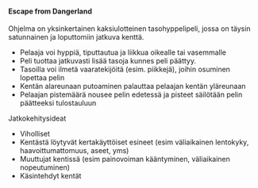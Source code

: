 
#### Escape from Dangerland

Ohjelma on yksinkertainen kaksiulotteinen tasohyppelipeli, jossa on täysin satunnainen ja loputtomiin jatkuva kenttä.

* Pelaaja voi hyppiä, tiputtautua ja liikkua oikealle tai vasemmalle
* Peli tuottaa jatkuvasti lisää tasoja kunnes peli päättyy.
* Tasoilla voi ilmetä vaaratekijöitä (esim. piikkejä), joihin osuminen lopettaa pelin
* Kentän alareunaan putoaminen palauttaa pelaajan kentän yläreunaan
* Pelaajan pistemäärä nousee pelin edetessä ja pisteet säilötään pelin päätteeksi tulostauluun

Jatkokehitysideat

* Viholliset
* Kentästä löytyvät kertakäyttöiset esineet (esim väliaikainen lentokyky, haavoittumattomuus, aseet, yms)
* Muuttujat kentissä (esim painovoiman kääntyminen, väliaikainen nopeutuminen)
* Käsintehdyt kentät
